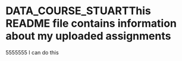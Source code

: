# DATA_COURSE_STUARTThis README file contains information about my uploaded assignments

5555555
I can do this

